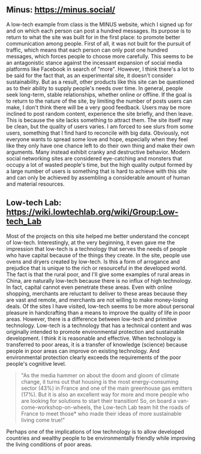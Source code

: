 ## Minus: https://minus.social/
A low-tech example from class is the MINUS website, which I signed up for and on which each person can post a hundred messages. Its purpose is to return to what the site was built for in the first place: to promote better communication among people. First of all, it was not built for the pursuit of traffic, which means that each person can only post one hundred messages, which forces people to choose more carefully. This seems to be an antagonistic stance against the incessant expansion of social media platforms like Facebook in search of "more". However, I think there's a lot to be said for the fact that, as an experimental site, it doesn't consider sustainability. But as a result, other products like this site can be questioned as to their ability to supply people's needs over time. In general, people seek long-term, stable relationships, whether online or offline.
If the goal is to return to the nature of the site, by limiting the number of posts users can make, I don't think there will be a very good feedback. Users may be more inclined to post random content, experience the site briefly, and then leave. This is because the site lacks something to attract them. The site itself may be clean, but the quality of users varies. I am forced to see slurs from some users, something that I find hard to reconcile with big data. Obviously, not everyone wants to spread some love and hope, especially when they feel like they only have one chance left to do their own thing and make their own arguments. Many instead exhibit cranky and destructive behavior. Modern social networking sites are considered eye-catching and monsters that occupy a lot of wasted people's time, but the high quality output formed by a large number of users is something that is hard to achieve with this site and can only be achieved by assembling a considerable amount of human and material resources.

## Low-tech Lab: https://wiki.lowtechlab.org/wiki/Group:Low-tech_Lab
Most of the projects on this site helped me better understand the concept of low-tech. Interestingly, at the very beginning, it even gave me the impression that low-tech is a technology that serves the needs of people who have capital because of the things they create. In the site, people use ovens and dryers created by low-tech. Is this a form of arrogance and prejudice that is unique to the rich or resourceful in the developed world. The fact is that the rural poor, and I'll give some examples of rural areas in China, are naturally low-tech because there is no influx of high technology. In fact, capital cannot even penetrate these areas. Even with online shopping, merchants are reluctant to deliver to these areas because they are vast and remote, and merchants are not willing to make money-losing deals.
Of the sites I have visited, low-tech seems to be more about personal pleasure in handcrafting than a means to improve the quality of life in poor areas. However, there is a difference between low-tech and primitive technology. Low-tech is a technology that has a technical content and was originally intended to promote environmental protection and sustainable development. I think it is reasonable and effective. When technology is transferred to poor areas, it is a transfer of knowledge (science) because people in poor areas can improve on existing technology. And environmental protection clearly exceeds the requirements of the poor people's cognitive level.

> "As the media hammer on about the doom and gloom of climate change, it turns out that housing is the most energy-consuming sector (43%) in France and one of the main greenhouse gas emitters (17%). But it is also an excellent way for more and more people who are looking for solutions to start their transition! So, on board a van-come-workshop-on-wheels, the Low-tech Lab team hit the roads of France to meet those* who made their ideas of more sustainable living come true!"

Perhaps one of the implications of low technology is to allow developed countries and wealthy people to be environmentally friendly while improving the living conditions of poor areas.
